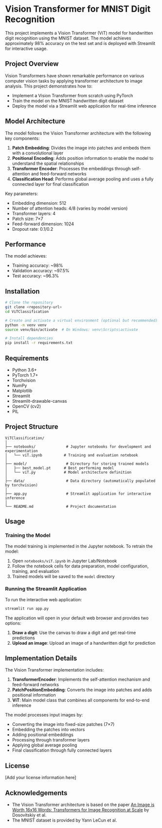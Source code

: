 # Vision Transformer for MNIST Digit Recognition

This project implements a Vision Transformer (ViT) model for handwritten digit recognition using the MNIST dataset. The model achieves approximately 98% accuracy on the test set and is deployed with Streamlit for interactive usage.

## Project Overview

Vision Transformers have shown remarkable performance on various computer vision tasks by applying transformer architecture to image analysis. This project demonstrates how to:

- Implement a Vision Transformer from scratch using PyTorch
- Train the model on the MNIST handwritten digit dataset
- Deploy the model via a Streamlit web application for real-time inference

## Model Architecture

The model follows the Vision Transformer architecture with the following key components:

1. **Patch Embedding**: Divides the image into patches and embeds them with a convolutional layer
2. **Positional Encoding**: Adds position information to enable the model to understand the spatial relationships
3. **Transformer Encoder**: Processes the embeddings through self-attention and feed-forward networks
4. **Classification Head**: Performs global average pooling and uses a fully connected layer for final classification

Key parameters:
- Embedding dimension: 512
- Number of attention heads: 4/8 (varies by model version)
- Transformer layers: 4
- Patch size: 7×7
- Feed-forward dimension: 1024
- Dropout rate: 0.1/0.2

## Performance

The model achieves:
- Training accuracy: ~98%
- Validation accuracy: ~97.5%
- Test accuracy: ~96.3%

## Installation

```bash
# Clone the repository
git clone <repository-url>
cd ViTClassification

# Create and activate a virtual environment (optional but recommended)
python -m venv venv
source venv/bin/activate  # On Windows: venv\Scripts\activate

# Install dependencies
pip install -r requirements.txt
```

## Requirements

- Python 3.6+
- PyTorch 1.7+
- Torchvision
- NumPy
- Matplotlib
- Streamlit
- Streamlit-drawable-canvas
- OpenCV (cv2)
- PIL

## Project Structure

```
ViTClassification/
│
├── notebooks/              # Jupyter notebooks for development and experimentation
│   └── viT.ipynb          # Training and evaluation notebook
│
├── model/                  # Directory for storing trained models
│   ├── best_model.pt      # Best performing model
│   └── viT.py             # Model architecture definition
│
├── data/                   # Data directory (automatically populated by torchvision)
│
├── app.py                  # Streamlit application for interactive inference
│
└── README.md               # Project documentation
```

## Usage

### Training the Model

The model training is implemented in the Jupyter notebook. To retrain the model:

1. Open `notebooks/viT.ipynb` in Jupyter Lab/Notebook
2. Follow the notebook cells for data preparation, model configuration, training, and evaluation
3. Trained models will be saved to the `model` directory

### Running the Streamlit Application

To run the interactive web application:

```bash
streamlit run app.py
```

The application will open in your default web browser and provides two options:
1. **Draw a digit**: Use the canvas to draw a digit and get real-time predictions
2. **Upload an image**: Upload an image of a handwritten digit for prediction

## Implementation Details

The Vision Transformer implementation includes:

1. **TransformerEncoder**: Implements the self-attention mechanism and feed-forward networks
2. **PatchPositionEmbedding**: Converts the image into patches and adds positional information
3. **ViT**: Main model class that combines all components for end-to-end inference

The model processes input images by:
- Converting the image into fixed-size patches (7×7)
- Embedding the patches into vectors
- Adding positional embeddings
- Processing through transformer layers
- Applying global average pooling
- Final classification through fully connected layers

## License

[Add your license information here]

## Acknowledgements

- The Vision Transformer architecture is based on the paper [An Image is Worth 16x16 Words: Transformers for Image Recognition at Scale](https://arxiv.org/abs/2010.11929) by Dosovitskiy et al.
- The MNIST dataset is provided by Yann LeCun et al.
